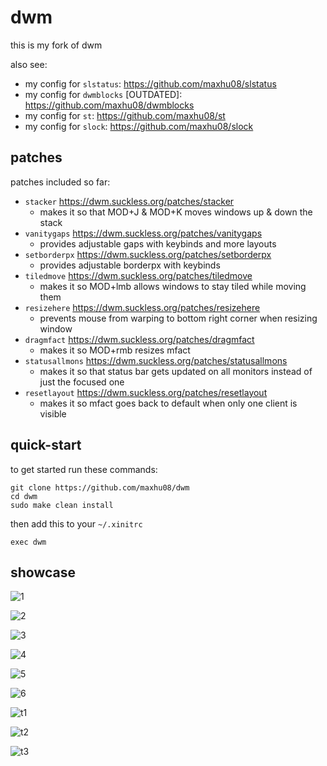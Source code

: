 # dwm

this is my fork of dwm

also see:

- my config for `slstatus`: https://github.com/maxhu08/slstatus
- my config for `dwmblocks` [OUTDATED]: https://github.com/maxhu08/dwmblocks
- my config for `st`: https://github.com/maxhu08/st
- my config for `slock`: https://github.com/maxhu08/slock

## patches

patches included so far:

- `stacker` https://dwm.suckless.org/patches/stacker
  - makes it so that MOD+J & MOD+K moves windows up & down the stack
- `vanitygaps` https://dwm.suckless.org/patches/vanitygaps
  - provides adjustable gaps with keybinds and more layouts
- `setborderpx` https://dwm.suckless.org/patches/setborderpx
  - provides adjustable borderpx with keybinds
- `tiledmove` https://dwm.suckless.org/patches/tiledmove
  - makes it so MOD+lmb allows windows to stay tiled while moving them
- `resizehere` https://dwm.suckless.org/patches/resizehere
  - prevents mouse from warping to bottom right corner when resizing window
- `dragmfact` https://dwm.suckless.org/patches/dragmfact
  - makes it so MOD+rmb resizes mfact
- `statusallmons` https://dwm.suckless.org/patches/statusallmons
  - makes it so that status bar gets updated on all monitors instead of just the focused one
- `resetlayout` https://dwm.suckless.org/patches/resetlayout
  - makes it so mfact goes back to default when only one client is visible

## quick-start

to get started run these commands:

```
git clone https://github.com/maxhu08/dwm
cd dwm
sudo make clean install
```

then add this to your `~/.xinitrc`

```
exec dwm
```

## showcase

![1](https://blog.maxhu.dev/assets/dwm/1.png)

![2](https://blog.maxhu.dev/assets/dwm/2.png)

![3](https://blog.maxhu.dev/assets/dwm/3.png)

![4](https://blog.maxhu.dev/assets/dwm/4.png)

![5](https://blog.maxhu.dev/assets/dwm/5.png)

![6](https://blog.maxhu.dev/assets/dwm/6.png)

![t1](https://blog.maxhu.dev/assets/dwm/t1.png)

![t2](https://blog.maxhu.dev/assets/dwm/t2.png)

![t3](https://blog.maxhu.dev/assets/dwm/t3.png)
